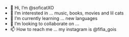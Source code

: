 - 👋 Hi, I’m @soficatXO
- 👀 I’m interested in ... music, books, movies and lil cats
- 🌱 I’m currently learning ... new languages 
- 💞️ I’m looking to collaborate on ...
- 📫 How to reach me ... my instagram is @fifia_gois

<!---
soficatXO/soficatXO is a ✨ special ✨ repository because its `README.md` (this file) appears on your GitHub profile.
You can click the Preview link to take a look at your changes.
--->
